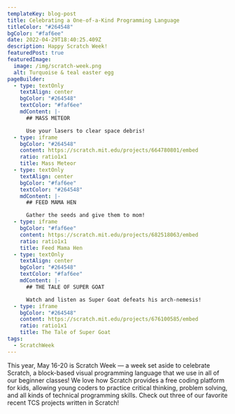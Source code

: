 ```yaml
---
templateKey: blog-post
title: Celebrating a One-of-a-Kind Programming Language
titleColor: "#264548"
bgColor: "#faf6ee"
date: 2022-04-29T18:40:25.409Z
description: Happy Scratch Week!
featuredPost: true
featuredImage:
  image: /img/scratch-week.png
  alt: Turquoise & teal easter egg
pageBuilder:
  - type: textOnly
    textAlign: center
    bgColor: "#264548"
    textColor: "#faf6ee"
    mdContent: |-
      ## MASS METEOR

      Use your lasers to clear space debris!
  - type: iframe
    bgColor: "#264548"
    content: https://scratch.mit.edu/projects/664780801/embed
    ratio: ratio1x1
    title: Mass Meteor
  - type: textOnly
    textAlign: center
    bgColor: "#faf6ee"
    textColor: "#264548"
    mdContent: |-
      ## FEED MAMA HEN

      Gather the seeds and give them to mom!
  - type: iframe
    bgColor: "#faf6ee"
    content: https://scratch.mit.edu/projects/682518063/embed
    ratio: ratio1x1
    title: Feed Mama Hen
  - type: textOnly
    textAlign: center
    bgColor: "#264548"
    textColor: "#faf6ee"
    mdContent: |-
      ## THE TALE OF SUPER GOAT

      Watch and listen as Super Goat defeats his arch-nemesis!
  - type: iframe
    bgColor: "#264548"
    content: https://scratch.mit.edu/projects/676100585/embed
    ratio: ratio1x1
    title: The Tale of Super Goat
tags:
  - ScratchWeek
---
```

This year, May 16-20 is Scratch Week — a week set aside to celebrate Scratch, a block-based visual programming language that we use in all of our beginner classes! We love how Scratch provides a free coding platform for kids, allowing young coders to practice critical thinking, problem solving, and all kinds of technical programming skills. Check out three of our favorite recent TCS projects written in Scratch!